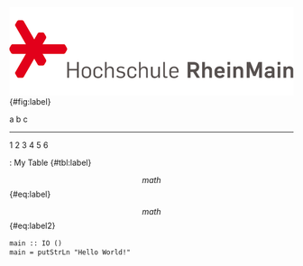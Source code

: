 ![My Logo](pictures/hsrm_logo.png){#fig:label}

a   b   c
--- --- ---
1   2   3
4   5   6

: My Table {#tbl:label}

$$ math $$ {#eq:label}

$$ math $$ {#eq:label2}

```{#lst:code .haskell caption="Listing caption"}
main :: IO ()
main = putStrLn "Hello World!"
```

